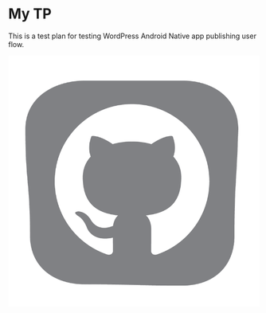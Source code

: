 # My TP

This is a test plan for testing WordPress Android Native app publishing user flow.

![](/assets/github.png)


